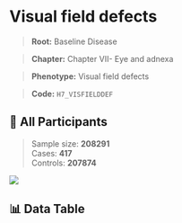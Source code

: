 # Visual field defects

> **Root:** Baseline Disease  

> **Chapter:** Chapter VII- Eye and adnexa  

> **Phenotype:** Visual field defects  

> **Code:** `H7_VISFIELDDEF`

## 🧪 All Participants  
> Sample size: **208291**  
> Cases: **417**  
> Controls: **207874**
<img src="/Sensitive/Figures/ALL/Incidence/H7_VISFIELDDEF.png"/>

## 📊 Data Table
<CsvTableMRF src="/Sensitive/Data/ALL/Incidence/COX_H7_VISFIELDDEF.csv"/>

